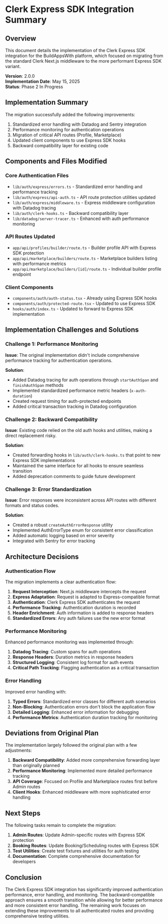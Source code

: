 # Clerk Express SDK Integration Summary

## Overview

This document details the implementation of the Clerk Express SDK integration for the BuildAppsWith platform, which focused on migrating from the standard Clerk Next.js middleware to the more performant Express SDK variant.

**Version**: 2.0.0  
**Implementation Date**: May 15, 2025  
**Status**: Phase 2 In Progress  

## Implementation Summary

The migration successfully added the following improvements:

1. Standardized error handling with Datadog and Sentry integration
2. Performance monitoring for authentication operations 
3. Migration of critical API routes (Profile, Marketplace)
4. Updated client components to use Express SDK hooks
5. Backward compatibility layer for existing code

## Components and Files Modified

### Core Authentication Files

- `lib/auth/express/errors.ts` - Standardized error handling and performance tracking
- `lib/auth/express/api-auth.ts` - API route protection utilities updated
- `lib/auth/express/middleware.ts` - Express middleware configuration with Datadog tracing
- `lib/auth/clerk-hooks.ts` - Backward compatibility layer
- `lib/datadog/server-tracer.ts` - Enhanced with auth performance monitoring

### API Routes Updated

- `app/api/profiles/builder/route.ts` - Builder profile API with Express SDK protection
- `app/api/marketplace/builders/route.ts` - Marketplace builders listing with performance metrics
- `app/api/marketplace/builders/[id]/route.ts` - Individual builder profile endpoint

### Client Components

- `components/auth/auth-status.tsx` - Already using Express SDK hooks
- `components/auth/protected-route.tsx` - Updated to use Express SDK
- `hooks/auth/index.ts` - Updated to forward to Express SDK implementation

## Implementation Challenges and Solutions

### Challenge 1: Performance Monitoring

**Issue**: The original implementation didn't include comprehensive performance tracking for authentication operations.

**Solution**: 
- Added Datadog tracing for auth operations through `startAuthSpan` and `finishAuthSpan` methods
- Implemented standardized performance metric headers (`x-auth-duration`)
- Created request timing for auth-protected endpoints
- Added critical transaction tracking in Datadog configuration

### Challenge 2: Backward Compatibility

**Issue**: Existing code relied on the old auth hooks and utilities, making a direct replacement risky.

**Solution**:
- Created forwarding hooks in `lib/auth/clerk-hooks.ts` that point to new Express SDK implementations
- Maintained the same interface for all hooks to ensure seamless transition
- Added deprecation comments to guide future development

### Challenge 3: Error Standardization

**Issue**: Error responses were inconsistent across API routes with different formats and status codes.

**Solution**:
- Created a robust `createAuthErrorResponse` utility
- Implemented AuthErrorType enum for consistent error classification
- Added automatic logging based on error severity
- Integrated with Sentry for error tracking

## Architecture Decisions

### Authentication Flow

The migration implements a clear authentication flow:

1. **Request Interception**: Next.js middleware intercepts the request
2. **Express Adaptation**: Request is adapted to Express-compatible format
3. **Authentication**: Clerk Express SDK authenticates the request
4. **Performance Tracking**: Authentication duration is recorded
5. **Header Enrichment**: Auth information is added to response headers
6. **Standardized Errors**: Any auth failures use the new error format

### Performance Monitoring

Enhanced performance monitoring was implemented through:

1. **Datadog Tracing**: Custom spans for auth operations
2. **Response Headers**: Duration metrics in response headers
3. **Structured Logging**: Consistent log format for auth events
4. **Critical Path Tracking**: Flagging authentication as a critical transaction

### Error Handling

Improved error handling with:

1. **Typed Errors**: Standardized error classes for different auth scenarios
2. **Non-Blocking**: Authentication errors don't block the application flow
3. **Detailed Logging**: Enhanced error information for debugging
4. **Performance Metrics**: Authentication duration tracking for monitoring

## Deviations from Original Plan

The implementation largely followed the original plan with a few adjustments:

1. **Backward Compatibility**: Added more comprehensive forwarding layer than originally planned
2. **Performance Monitoring**: Implemented more detailed performance tracking
3. **API Coverage**: Focused on Profile and Marketplace routes first before Admin routes
4. **Client Hooks**: Enhanced middleware with more sophisticated error handling

## Next Steps

The following tasks remain to complete the migration:

1. **Admin Routes**: Update Admin-specific routes with Express SDK protection
2. **Booking Routes**: Update Booking/Scheduling routes with Express SDK
3. **Test Utilities**: Create test fixtures and utilities for auth testing
4. **Documentation**: Complete comprehensive documentation for developers

## Conclusion

The Clerk Express SDK integration has significantly improved authentication performance, error handling, and monitoring. The backward-compatible approach ensures a smooth transition while allowing for better performance and more consistent error handling. The remaining work focuses on extending these improvements to all authenticated routes and providing comprehensive testing utilities.